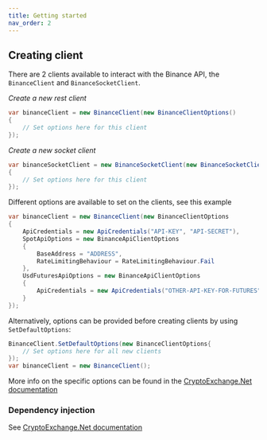 ```yaml
---
title: Getting started
nav_order: 2
---
```


## Creating client
There are 2 clients available to interact with the Binance API, the `BinanceClient` and `BinanceSocketClient`.

*Create a new rest client*
```csharp
var binanceClient = new BinanceClient(new BinanceClientOptions()
{
	// Set options here for this client
});
```

*Create a new socket client*
```csharp
var binanceSocketClient = new BinanceSocketClient(new BinanceSocketClientOptions()
{
	// Set options here for this client
});
```

Different options are available to set on the clients, see this example
```csharp
var binanceClient = new BinanceClient(new BinanceClientOptions
{
	ApiCredentials = new ApiCredentials("API-KEY", "API-SECRET"),
	SpotApiOptions = new BinanceApiClientOptions
	{
		BaseAddress = "ADDRESS",
		RateLimitingBehaviour = RateLimitingBehaviour.Fail
	},
	UsdFuturesApiOptions = new BinanceApiClientOptions
	{
		ApiCredentials = new ApiCredentials("OTHER-API-KEY-FOR-FUTURES", "OTHER-API-SECRET-FOR-FUTURES")
	}
});
```
Alternatively, options can be provided before creating clients by using `SetDefaultOptions`:
```csharp
BinanceClient.SetDefaultOptions(new BinanceClientOptions{
	// Set options here for all new clients
});
var binanceClient = new BinanceClient();
```
More info on the specific options can be found in the [CryptoExchange.Net documentation](https://jkorf.github.io/CryptoExchange.Net/Options.html)

### Dependency injection
See [CryptoExchange.Net documentation](https://jkorf.github.io/CryptoExchange.Net/Clients.html#dependency-injection)
